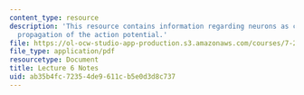 ```yaml
---
content_type: resource
description: 'This resource contains information regarding neurons as conductors:
  propagation of the action potential.'
file: https://ol-ocw-studio-app-production.s3.amazonaws.com/courses/7-29j-cellular-neurobiology-spring-2012/ab35b4fc72354de9611cb5e0d3d8c737_MIT7_29JS12_lecture6.pdf
file_type: application/pdf
resourcetype: Document
title: Lecture 6 Notes
uid: ab35b4fc-7235-4de9-611c-b5e0d3d8c737
---
```

